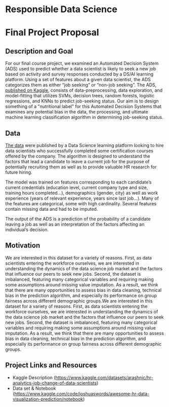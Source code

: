 # Responsible Data Science 
# Final Project Proposal

## Description and Goal
For our final course project, we examined an Automated Decision System (ADS) used to predict whether a data scientist is likely to seek a new job based on activity and survey responses conducted by a DS/AI learning platform. Using a set of features about a given data scientist, the ADS categorizes them as either “job seeking” or “non-job seeking”. The ADS, [published on Kaggle](https://www.kaggle.com/code/joshuaswords/awesome-hr-data-visualization-prediction/notebook), consists of data-preprocessing, data exploration, and model-fitting that utilizes SVMs, decision trees, random forests, logistic regressions, and KNNs to predict job-seeking status. Our aim is to design something of a "nutritional label" for this Automated Decision Systems that examines any potential bias in the data, the processing, and ultimate machine learning classification algorithm in determining job-seeking status.

## Data
[The data](https://www.kaggle.com/code/joshuaswords/awesome-hr-data-visualization-prediction/notebook) were published by a Data Science learning platform looking to hire data scientists who successfully completed some certification courses offered by the company. The algorithm is designed to understand the factors that lead a candidate to leave a current job for the purpose of potentially recruiting them as well as to provide valuable HR research for future hiring.

The model was trained on features corresponding to each candidate’s current credentials (education level, current company type and size, training hours completed…),  demographics (gender, city)  as well as work experience (years of relevant experience, years since last job…). Many of the features are categorical, some with high cardinality.  Several features contain missing data and had to be imputed.

The output of the ADS is a prediction of the probability of a candidate leaving a job as well as an interpretation of the factors affecting an individual’s decision.


## Motivation
We are interested in this dataset for a variety of reasons. First, as data scientists entering the workforce ourselves, we are interested in understanding the dynamics of the data science job market and the factors that influence our peers to seek new jobs. Second, the dataset is imbalanced, featuring many categorical variables and requiring making some assumptions around missing value imputation. As a result, we think that there are many opportunities to assess bias in data cleaning, technical bias in the prediction algorithm, and especially its performance on group fairness across different demographic groups.We are interested in this dataset for a variety of reasons. First, as data scientists entering the workforce ourselves, we are interested in understanding the dynamics of the data science job market and the factors that influence our peers to seek new jobs. Second, the dataset is imbalanced, featuring many categorical variables and requiring making some assumptions around missing value imputation. As a result, we think that there are many opportunities to assess bias in data cleaning, technical bias in the prediction algorithm, and especially its performance on group fairness across different demographic groups.


## Project Links and Resources
- Kaggle Description (https://www.kaggle.com/datasets/arashnic/hr-analytics-job-change-of-data-scientists)
- Data set & Notebook (https://www.kaggle.com/code/joshuaswords/awesome-hr-data-visualization-prediction/notebook)
